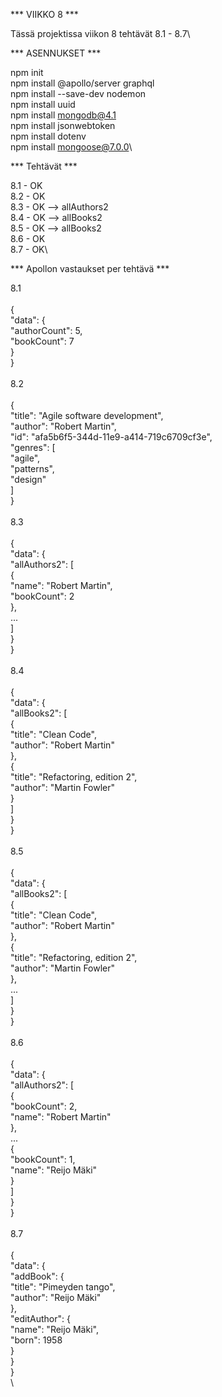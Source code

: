 *** VIIKKO 8 ***

Tässä projektissa viikon 8 tehtävät 8.1 - 8.7\

*** ASENNUKSET ***

npm init\
npm install @apollo/server graphql\
npm install --save-dev nodemon\
npm install uuid\
npm install mongodb@4.1\
npm install jsonwebtoken\
npm install dotenv\
npm install mongoose@7.0.0\

*** Tehtävät ***

8.1     - OK\
8.2     - OK\
8.3     - OK --> allAuthors2\
8.4     - OK --> allBooks2\
8.5     - OK --> allBooks2\
8.6     - OK\
8.7     - OK\

*** Apollon vastaukset per tehtävä ***

8.1\
\
{\
  "data": {\
    "authorCount": 5,\
    "bookCount": 7\
  }\
}\
\
8.2\
\
{\
    "title": "Agile software development",\
    "author": "Robert Martin",\
    "id": "afa5b6f5-344d-11e9-a414-719c6709cf3e",\
    "genres": [\
        "agile",\
        "patterns",\
        "design"\
    ]\
}\
\
8.3\
\
{\
  "data": {\
    "allAuthors2": [\
      {\
        "name": "Robert Martin",\
        "bookCount": 2\
      },\
      ...\
    ]\
  }\
}\
\
8.4\
\
{\
  "data": {\
    "allBooks2": [\
      {\
        "title": "Clean Code",\
        "author": "Robert Martin"\
      },\
      {\
        "title": "Refactoring, edition 2",\
        "author": "Martin Fowler"\
      }\
    ]\
  }\
}\
\
8.5\
\
{\
  "data": {\
    "allBooks2": [\
      {\
        "title": "Clean Code",\
        "author": "Robert Martin"\
      },\
      {\
        "title": "Refactoring, edition 2",\
        "author": "Martin Fowler"\
      },\
      ...\
    ]\
  }\
}\
\
8.6\
\
{\
  "data": {\
    "allAuthors2": [\
      {\
        "bookCount": 2,\
        "name": "Robert Martin"\
      },\
      ...\
      {\
        "bookCount": 1,\
        "name": "Reijo Mäki"\
      }\
    ]\
  }\
}\
\
8.7\
\
{\
  "data": {\
    "addBook": {\
      "title": "Pimeyden tango",\
      "author": "Reijo Mäki"\
    },\
    "editAuthor": {\
      "name": "Reijo Mäki",\
      "born": 1958\
    }\
  }\
}\
\